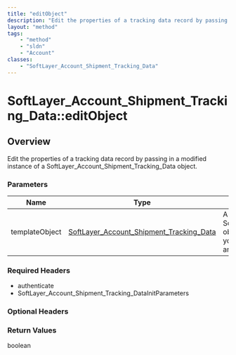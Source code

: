 ```yaml
---
title: "editObject"
description: "Edit the properties of a tracking data record by passing in a modified instance of a SoftLayer_Account_Shipment_Tracking... "
layout: "method"
tags:
    - "method"
    - "sldn"
    - "Account"
classes:
    - "SoftLayer_Account_Shipment_Tracking_Data"
---
```

# SoftLayer_Account_Shipment_Tracking_Data::editObject
## Overview 
Edit the properties of a tracking data record by passing in a modified instance of a SoftLayer_Account_Shipment_Tracking_Data object. 

### Parameters 
|Name | Type | Description |
| --- | --- | --- |
|templateObject| <a href='/reference/datatypes/SoftLayer_Account_Shipment_Tracking_Data'>SoftLayer_Account_Shipment_Tracking_Data </a>| A skeleton SoftLayer_Account_Shipment_Tracking_Data object with only the properties defined that you wish to change. Unchanged properties are left alone.|


### Required Headers
* authenticate
* SoftLayer_Account_Shipment_Tracking_DataInitParameters

### Optional Headers

### Return Values
boolean
